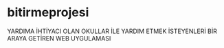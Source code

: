 # bitirmeprojesi
YARDIMA İHTİYACI OLAN OKULLAR İLE YARDIM ETMEK İSTEYENLERİ BİR ARAYA GETİREN WEB UYGULAMASI
